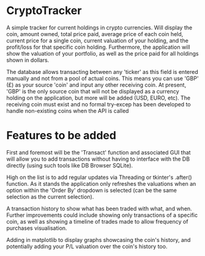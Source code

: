 # CryptoTracker

A simple tracker for current holdings in crypto currencies. Will display the coin, amount owned, total price paid, average price of each coin held, current price for a single coin, current valuation of your holding, and the profit/loss for that specific coin holding. Furthermore, the application will show the valuation of your portfolio, as well as the price paid for all holdings shown in dollars.

The database allows transacting between any 'ticker' as this field is entered manually and not from a pool of actual coins. This means you can use 'GBP' (£) as your source 'coin' and input any other receiving coin. At present, 'GBP' is the only source coin that will not be displayed as a currency holding on the application, but more will be added (USD, EURO, etc). The receiving coin must exist and no formal try-excep has been developed to handle non-existing coins when the API is called

# Features to be added

First and foremost will be the 'Transact' function and associated GUI that will allow you to add transactions without having to interface with the DB directly (using such tools like DB Browser SQLite).

High on the list is to add regular updates via Threading or tkinter's .after() function. As it stands the application only refreshes the valuations when an option within the 'Order By' dropdown is selected (can be the same selection as the current selection).

A transaction history to show what has been traded with what, and when. Further improvements could include showing only transactions of a specific coin, as well as showing a timeline of trades made to allow frequency of purchases visualisation.

Adding in matplotlib to display graphs showcasing the coin's history, and potentially adding your P/L valuation over the coin's history too.
